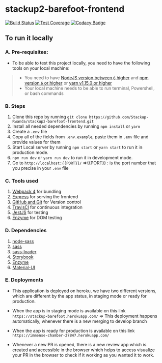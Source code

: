 # stackup2-barefoot-frontend

[![Build Status](https://travis-ci.org/Stackup-Rwanda/stackup2-barefoot-frontend.svg?branch=develop)](https://travis-ci.org/Stackup-Rwanda/stackup2-barefoot-frontend)  [![Test Coverage](https://api.codeclimate.com/v1/badges/3b653dc153a951875992/test_coverage)](https://codeclimate.com/github/Stackup-Rwanda/stackup2-barefoot-frontend/test_coverage)  [![Codacy Badge](https://app.codacy.com/project/badge/Grade/fe79265b9e524b9bb21f1204c2b1c46b)](https://www.codacy.com/gh/Stackup-Rwanda/stackup2-barefoot-frontend?utm_source=github.com&amp;utm_medium=referral&amp;utm_content=Stackup-Rwanda/stackup2-barefoot-frontend&amp;utm_campaign=Badge_Grade)

## To run it locally
### A. Pre-requisites: 
* To be able to test this project locally, you need to have the following tools on your local machine:
> * You need to have [NodeJS version between `6` higher](https://nodejs.org/en/) and [npm version `6` or higher](https://www.npmjs.com/) or [yarn v1.15.0 or higher](https://yarnpkg.com/getting-started/install)
> * Your local machine needs to be able to run terminal, Powershell, or bash commands
### B. Steps
1. Clone this repo by running `git clone https://github.com/Stackup-Rwanda/stackup2-barefoot-frontend.git`
2. Install all needed dependencies by running `npm install` or `yarn`
3. Create a `.env` file
4. Copy all of the fields from `.env.example`, paste them in `.env` file and provide values for them
5. Start Local server by running `npm start` or `yarn start` to run it in production mode.
6. `npm run dev` or `yarn run dev` to run it in development mode.
7. Go to `http://localhost:{{PORT}}/`   =>{{PORT}} : is the port number that you precise in your `.env` file

### C. Tools used
1. [Webpack 4](https://webpack.js.org/) for bundling
2. [Express](https://expressjs.com/) for serving the frontend
3. [GitHub and Git](https://github.com/) for Version control
4. [TravisCI](https://travis-ci.org/) for continuous integration
5. [JestJS](https://jestjs.io/docs/en/webpack) for testing
6. [Enzyme](https://enzymejs.github.io/enzyme/docs/installation/) for DOM testing

### D. Dependencies
1. [node-sass](https://www.npmjs.com/package/node-sass)
2. [sass](https://www.npmjs.com/package/sass)
3. [sass-loader](https://www.npmjs.com/package/sass-loader)
4. [Storybook](https://storybook.js.org/docs/guides/guide-react/)
5. [Enzyme](https://enzymejs.github.io/enzyme/)
6. [Material-UI](https://material-ui.com/)

### E. Deployments
- This application is deployed on heroku, we have two different versions, which are different by the app status, in staging mode or ready for production.

- When the app is in staging mode is available on this link `https://stackup-barefoot.herokuapp.com/` => This deployment happens automatically, whenever there is a new merging to develop branch

- When the app is ready for production is available on this link `https://immense-chamber-27847.herokuapp.com/`
- Whenever a new PR is opened, there is a new review app which is created and accessible in the browser which helps to access visualize your PR in the browser to check if it working as you wanted it to work.
